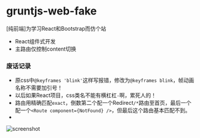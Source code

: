 # gruntjs-web-fake
[纯前端]为学习React和Bootstrap而仿个站

- React组件式开发
- 主路由仅控制content切换


### 废话记录

- 原css中`@keyframes 'blink'`这样写报错，修改为`@keyframes blink`，帧动画名称不需要加引号！
- 以后如果React项目，css类名不能有横杠杠`-`啊，累死人的！
- 路由用精确匹配`exact`，倒数第二个配一个Redirect`/*`路由至首页，最后一个配一个`<Route component={NotFound} />`，但最后这个路由基本匹配不到。
- 


![screenshot](http://ofx24fene.bkt.clouddn.com//img/project/grunt_web_screenshot.jpg)